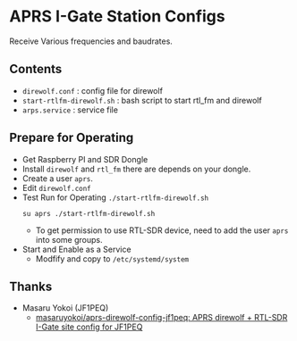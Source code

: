 # APRS I-Gate Station Configs

Receive Various frequencies and baudrates.

## Contents

- `direwolf.conf` : config file for direwolf
- `start-rtlfm-direwolf.sh` : bash script to start rtl_fm and direwolf
- `arps.service` : service file

## Prepare for Operating

- Get Raspberry PI and SDR Dongle
- Install `direwolf` and `rtl_fm` there are depends on your dongle.
- Create a user `aprs`.
- Edit `direwolf.conf`
- Test Run for Operating `./start-rtlfm-direwolf.sh`
  ```
  su aprs ./start-rtlfm-direwolf.sh
  ```
  - To get permission to use RTL-SDR device, need to add the user `aprs` into some groups.
- Start and Enable as a Service
  - Modfify and copy to `/etc/systemd/system`

## Thanks
- Masaru Yokoi (JF1PEQ)
  - [masaruyokoi/aprs-direwolf-config-jf1peq: APRS direwolf + RTL-SDR I-Gate site config for JF1PEQ](https://github.com/masaruyokoi/aprs-direwolf-config-jf1peq)